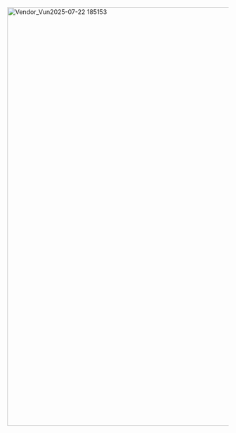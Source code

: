 
<img width="1707" height="953" alt="Vendor_Vun2025-07-22 185153" src="https://github.com/user-attachments/assets/85880612-73d4-496b-b484-3bb39cc851e6" />
